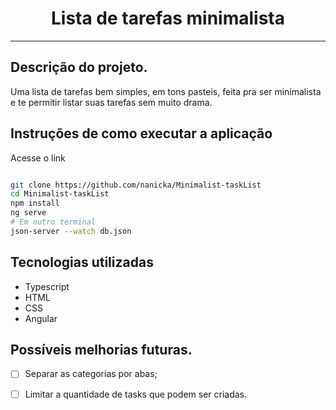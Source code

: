 <h1 align="center">
Lista de tarefas minimalista
</h1>

---

## Descrição do projeto.
Uma lista de tarefas bem simples, em tons pasteis, feita pra ser minimalista e te permitir listar suas tarefas sem muito drama.

## Instruções de como executar a aplicação
Acesse o link

```bash

git clone https://github.com/nanicka/Minimalist-taskList
cd Minimalist-taskList
npm install
ng serve
# Em outro terminal
json-server --watch db.json


```



## Tecnologias utilizadas

- Typescript
- HTML
- CSS
- Angular


## Possíveis melhorias futuras.

- [ ] Separar as categorias por abas;
- [ ] Limitar a quantidade de tasks que podem ser criadas.
      
